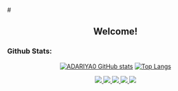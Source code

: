 #<h2 align="center">Welcome!</h2>

<h3>Github Stats:</h3>

<div align="center">
  
  [![ADARIYA0 GitHub stats](https://github-readme-stats.vercel.app/api?username=adariya0)](https://github.com/anuraghazra/github-readme-stats) [![Top Langs](https://github-readme-stats.vercel.app/api/top-langs/?username=adariya0)](https://github.com/anuraghazra/github-readme-stats)

  <a href="https://www.instagram.com/adariya0">
    <img src="https://img.shields.io/badge/Instagram-E4405F?style=for-the-badge&logo=instagram&logoColor=white" target="_blank"/>
  </a>

  <a href="https://www.linkedin.com/in/adrian-anugerah-m-a289a7282">
    <img src="https://img.shields.io/badge/LinkedIn-0077B5?style=for-the-badge&logo=linkedin&logoColor=white" target="_blank"/>
  </a>

  <a href="https://www.reddit.com/user/AAIYR">
    <img src="https://img.shields.io/badge/Reddit-FF4500?style=for-the-badge&logo=reddit&logoColor=white" target="_blank"/>
  </a>

  <a href="https://stackoverflow.com/users/22111433/adariya0">
    <img src="https://img.shields.io/badge/Stack_Overflow-FE7A16?style=for-the-badge&logo=stack-overflow&logoColor=white" target="_blank"/>
  </a>

  <a href="https://x.com/adariya0">
    <img src="https://img.shields.io/badge/X-000000?style=for-the-badge&logo=x&logoColor=white" target="_blank"/>
  </a>
</div>
